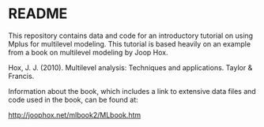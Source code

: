 README
========================================================

This repository contains data and code for an introductory tutorial 
on using Mplus for multilevel modeling. This tutorial is based heavily
on an example from a book on multilevel modeling by Joop Hox.

  Hox, J. J. (2010). Multilevel analysis: Techniques and applications. Taylor & Francis.
  
  Information about the book, which includes a link to extensive data files and code
  used in the book, can be found at:
  
  http://joophox.net/mlbook2/MLbook.htm
